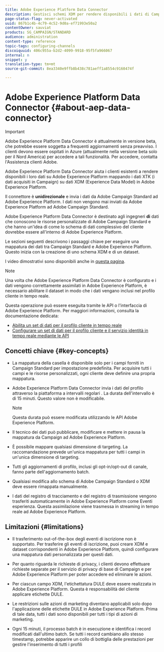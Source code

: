 ```yaml
---
title: Adobe Experience Platform Data Connector
description: Gestisci schemi XDM per rendere disponibili i dati di Campaign Standard su Adobe Experience Platform.
page-status-flag: never-activated
uuid: 867b1c4b-4c79-4c52-9d0a-ef71993e50a2
contentOwner: sauviat
products: SG_CAMPAIGN/STANDARD
audience: administration
content-type: reference
topic-tags: configuring-channels
discoiquuid: 406c955a-b2d2-4099-9918-95f5fa966067
internal: n
snippet: y
translation-type: tm+mt
source-git-commit: 8ea3340e9ffb8b438c781aeff1a8554c9160474f

---
```



# Adobe Experience Platform Data Connector {#about-aep-data-connector}

>[!IMPORTANT]
>
>Adobe Experience Platform Data Connector è attualmente in versione beta, che potrebbe essere soggetta a frequenti aggiornamenti senza preavviso. I clienti devono essere ospitati in Azure (attualmente nella versione beta solo per il Nord America) per accedere a tali funzionalità. Per accedere, contatta l&#39;Assistenza clienti Adobe.

Adobe Experience Platform Data Connector aiuta i clienti esistenti a rendere disponibili i loro dati su Adobe Experience Platform mappando i dati XTK (i dati acquisiti in Campaign) su dati XDM (Experience Data Model) in Adobe Experience Platform.

Il connettore è **unidirezionale** e invia i dati da Adobe Campaign Standard ad Adobe Experience Platform. I dati non vengono mai inviati da Adobe Experience Platform ad Adobe Campaign Standard.

Adobe Experience Platform Data Connector è destinato agli ingegneri **di** dati che conoscono le risorse personalizzate di Adobe Campaign Standard e che hanno un&#39;idea di come lo schema di dati complessivo del cliente dovrebbe essere all&#39;interno di Adobe Experience Platform.

Le sezioni seguenti descrivono i passaggi chiave per eseguire una mappatura dei dati tra Campaign Standard e Adobe Experience Platform. Questo inizia con la creazione di uno schema XDM e di un dataset.

I video dimostrativi sono disponibili anche in [questa pagina](https://docs.adobe.com/content/help/en/campaign-learn/campaign-standard-tutorials/administrating/adobe-experience-platform-data-connector/understanding-the-adobe-experience-platform-data-connector.html).

>[!NOTE]
>Una volta che Adobe Experience Platform Data Connector è configurato e i dati vengono correttamente assimilati in Adobe Experience Platform, è necessario abilitare il dataset in modo che i dati vengano inclusi nel profilo cliente in tempo reale.
>
>Questa operazione può essere eseguita tramite le API o l&#39;interfaccia di Adobe Experience Platform. Per maggiori informazioni, consulta la documentazione dedicata:
>
>* [Abilita un set di dati per il profilo cliente in tempo reale](https://www.adobe.io/apis/experienceplatform/home/tutorials/alltutorials.html#!api-specification/markdown/narrative/tutorials/data_ingestion_tutorial/data_ingestion_tutorial.md)
>* [Configurare un set di dati per il profilo cliente e il servizio identità in tempo reale mediante le API](https://www.adobe.io/apis/experienceplatform/home/tutorials/alltutorials.html#!api-specification/markdown/narrative/tutorials/unified_profile_dataset_tutorial/unified_profile_dataset_api_tutorial.md)


## Concetti chiave {#key-concepts}

* La mappatura della casella è disponibile solo per i campi forniti in Campaign Standard per impostazione predefinita. Per acquisire tutti i campi e le risorse personalizzati, ogni cliente deve definire una propria mappatura.

* Adobe Experience Platform Data Connector invia i dati del profilo attraverso la piattaforma a intervalli regolari &#x200B;. La durata dell&#39;intervallo è di 15 minuti. Questo valore non è modificabile.

   >[!NOTE]
   >
   >Questa durata può essere modificata utilizzando le API [](https://www.adobe.io/apis/experienceplatform/home/tutorials/alltutorials.html#!api-specification/markdown/narrative/tutorials/authenticate_to_acp_tutorial/authenticate_to_acp_tutorial.md)Adobe Experience Platform.

* Il tecnico dei dati può pubblicare, modificare e mettere in pausa la mappatura da Campaign ad Adobe Experience Platform.

* È possibile mappare qualsiasi dimensione di targeting. La raccomandazione prevede un&#39;unica mappatura per tutti i campi in un&#39;unica dimensione di targeting.

* Tutti gli aggiornamenti di profilo, inclusi gli opt-in/opt-out di canale, fanno parte dell&#39;aggiornamento batch.

* Qualsiasi modifica allo schema di Adobe Campaign Standard o XDM deve essere rimappata manualmente. &#x200B;

* I dati del registro di tracciamento e del registro di trasmissione vengono trasferiti automaticamente in Adobe Experience Platform come Eventi esperienza. Questa assimilazione viene trasmessa in streaming in tempo reale ad Adobe Experience Platform.

## Limitazioni {#limitations}

* Il trasferimento out-of-the-box degli eventi di iscrizione non è supportato. Per trasferire gli eventi di iscrizione, puoi creare XDM e dataset corrispondenti in Adobe Experience Platform, quindi configurare una mappatura dati personalizzata per questi dati.

* Per quanto riguarda le richieste di privacy, i clienti devono effettuare richieste separate per il servizio di privacy di base di Campaign e per Adobe Experience Platform per poter accedere ed eliminare le azioni.

* Per ciascun campo XDM, l&#39;etichettatura DULE deve essere realizzata in Adobe Experience Platform. Questa è responsabilità del cliente applicare etichette DULE.

* Le restrizioni sulle azioni di marketing diventano applicabili solo dopo l&#39;applicazione delle etichette DULE in Adobe Experience Platform. Prima di tale data, tutti i dati sono disponibili per tutti i tipi di azioni di marketing.

* Ogni 15 minuti, il processo batch è in esecuzione e identifica i record modificati dall&#39;ultimo batch. Se tutti i record cambiano allo stesso timestamp, potrebbe apparire un collo di bottiglia delle prestazioni per gestire l&#39;inserimento di tutti i profili
